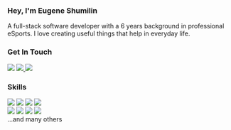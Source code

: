 ### Hey, I'm Eugene Shumilin   
A full-stack software developer with a 6 years background in professional eSports. I love creating useful things that help in everyday life.

### Get In Touch
<a href="mailto:neirea@ukr.net"><img src="https://img.shields.io/badge/Email-D14836?style=for-the-badge&logo=gmail&logoColor=white"></a> <a href="https://www.linkedin.com/in/eugene-shumilin/"><img src="https://img.shields.io/badge/LinkedIn-0077B5?style=for-the-badge&logo=linkedin&logoColor=white"></a><a href="https://www.neirea.com/"> <img src="https://img.shields.io/badge/portfolio-2A2A2A?style=for-the-badge&logo=dev.to&logoColor=white"></a>

### Skills
<img src="https://img.shields.io/badge/TypeScript-3178C6?style=for-the-badge&logo=typescript&logoColor=white"> <img src="https://img.shields.io/badge/React-20232A?style=for-the-badge&logo=react&logoColor=61DAFB">  <img src="https://img.shields.io/badge/HTML5-E34F26?style=for-the-badge&logo=html5&logoColor=white"> <img src="https://img.shields.io/badge/CSS3-1572B6?style=for-the-badge&logo=css3&logoColor=white">  
<img src="https://img.shields.io/badge/Node.js-43853D?style=for-the-badge&logo=node.js&logoColor=white"> <img src="https://img.shields.io/badge/Next.js-000?logo=nextdotjs&logoColor=fff&style=for-the-badge"> <img src="https://img.shields.io/badge/PostgreSQL-4169E1?style=for-the-badge&logo=PostgreSQL&logoColor=white"> <img src="https://img.shields.io/badge/GraphQL-E10098?style=for-the-badge&logo=GraphQL&logoColor=white">   
...and many others
